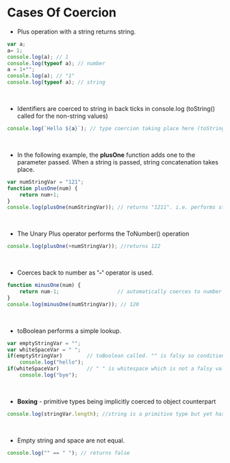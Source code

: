 # Cases Of Coercion
* Plus operation with a string returns string.

```javascript
var a;
a= 1;
console.log(a); // 1
console.log(typeof a); // number
a = 1+"";
console.log(a); // "1"
console.log(typeof a); // string
```
</br>

* Identifiers are coerced to string in back ticks in console.log (toString() called for the non-string values)
```javascript
console.log(`Hello ${a}`); // type coercion taking place here (toString() called for the non-string values)
```
</br>

* In the following example, the __plusOne__ function adds one to the parameter passed. When a string is passed, string concatenation takes place.
```javascript
var numStringVar = "121";
function plusOne(num) {
	return num+1;
}
console.log(plusOne(numStringVar)); // returns "1211". i.e. performs string concatenation
```
</br>

* The Unary Plus operator performs the ToNumber() operation
```javascript
console.log(plusOne(+numStringVar)); //returns 122 
```

</br>

* Coerces back to number as __'-'__ operator is used.
```javascript
function minusOne(num) {
	return num-1;					// automatically coerces to number as '-' operator is used
}  
console.log(minusOne(numStringVar)); // 120
```

</br>

* toBoolean performs a simple lookup.
```javascript
var emptyStringVar = "";
var whiteSpaceVar = " ";
if(emptyStringVar)        // toBoolean called. "" is falsy so condition fails
	console.log("hello");
if(whiteSpaceVar)         // " " is whitespace which is not a falsy value so condition passes 
	console.log("bye");
```

</br>

* __Boxing__ - primitive types being implicitly coerced to object counterpart
```javascript
console.log(stringVar.length); //string is a primitive type but yet has methods as boxing takes place
```

</br>

* Empty string and space are not equal.
```javascript
console.log("" == " "); // returns false
```

